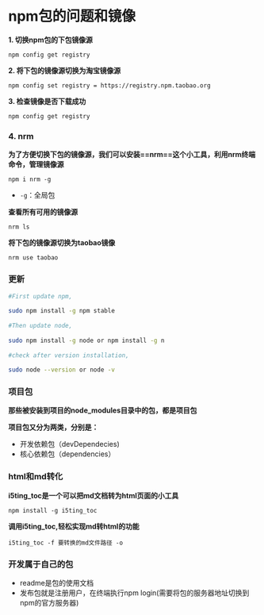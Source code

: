 # npm包的问题和镜像

**1. 切换npm包的下包镜像源**

```
npm config get registry
```



**2. 将下包的镜像源切换为淘宝镜像源**

```
npm config set registry = https://registry.npm.taobao.org
```



**3. 检查镜像是否下载成功**

```
npm config get registry
```



### **4. nrm**

**为了方便切换下包的镜像源，我们可以安装==nrm==这个小工具，利用nrm终端命令，管理镜像源**

```
npm i nrm -g
```

+ `-g`：全局包

**查看所有可用的镜像源**

```
nrm ls
```



**将下包的镜像源切换为taobao镜像**

```
nrm use taobao
```



### 更新

```bash
#First update npm,
 
sudo npm install -g npm stable
 
#Then update node,
 
sudo npm install -g node or npm install -g n
 
#check after version installation,
 
sudo node --version or node -v
```



### 项目包

**那些被安装到项目的node_modules目录中的包，都是项目包**

**项目包又分为两类，分别是：**

+ 开发依赖包（devDependecies)
+ 核心依赖包（dependencies）



### html和md转化

**i5ting_toc是一个可以把md文档转为html页面的小工具**

```
npm install -g i5ting_toc
```

**调用i5ting_toc,轻松实现md转html的功能**

```
i5ting_toc -f 要转换的md文件路径 -o
```



### 开发属于自己的包

+ readme是包的使用文档
+ 发布包就是注册用户，在终端执行npm login(需要将包的服务器地址切换到npm的官方服务器)



